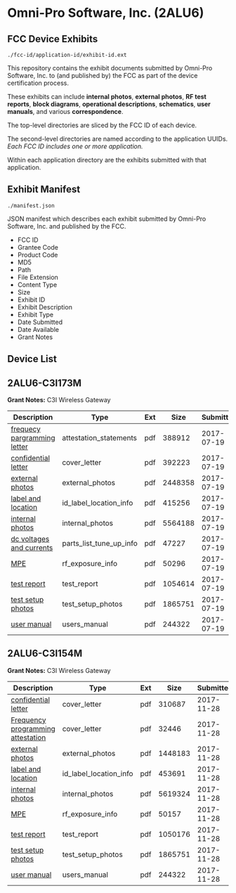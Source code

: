 # Omni-Pro Software, Inc. (2ALU6)
## FCC Device Exhibits

```
./fcc-id/application-id/exhibit-id.ext
```

This repository contains the exhibit documents submitted by Omni-Pro Software, Inc. to (and published by) the FCC as part of the device certification process.

These exhibits can include **internal photos**, **external photos**, **RF test reports**, **block diagrams**, **operational descriptions**, **schematics**, **user manuals**, and various **correspondence**.

The top-level directories are sliced by the FCC ID of each device.

The second-level directories are named according to the application UUIDs. *Each FCC ID includes one or more application.*

Within each application directory are the exhibits submitted with that application. 

## Exhibit Manifest

```
./manifest.json
```

JSON manifest which describes each exhibit submitted by Omni-Pro Software, Inc. and published by the FCC.

- FCC ID
- Grantee Code
- Product Code
- MD5
- Path
- File Extension
- Content Type
- Size
- Exhibit ID
- Exhibit Description
- Exhibit Type
- Date Submitted
- Date Available
- Grant Notes

## Device List
## 2ALU6-C3I173M
**Grant Notes:** C3I Wireless Gateway

| Description | Type | Ext | Size | Submitted | Available |
| ----------- | ---- | --- | ---- | --------- | --------- |
| [frequecy pargramming letter](2ALU6-C3I173M/7dd95d4b733c1e8f457e1efbe3d5d6b4/3471704.pdf) | attestation_statements | pdf | 388912 | 2017-07-19 | 2017-07-19 |
| [confidential letter](2ALU6-C3I173M/7dd95d4b733c1e8f457e1efbe3d5d6b4/3471707.pdf) | cover_letter | pdf | 392223 | 2017-07-19 | 2017-07-19 |
| [external photos](2ALU6-C3I173M/7dd95d4b733c1e8f457e1efbe3d5d6b4/3471708.pdf) | external_photos | pdf | 2448358 | 2017-07-19 | 2017-07-19 |
| [label and location](2ALU6-C3I173M/7dd95d4b733c1e8f457e1efbe3d5d6b4/3471709.pdf) | id_label_location_info | pdf | 415256 | 2017-07-19 | 2017-07-19 |
| [internal photos](2ALU6-C3I173M/7dd95d4b733c1e8f457e1efbe3d5d6b4/3471710.pdf) | internal_photos | pdf | 5564188 | 2017-07-19 | 2017-07-19 |
| [dc voltages and currents](2ALU6-C3I173M/7dd95d4b733c1e8f457e1efbe3d5d6b4/3471713.pdf) | parts_list_tune_up_info | pdf | 47227 | 2017-07-19 | 2017-07-19 |
| [MPE](2ALU6-C3I173M/7dd95d4b733c1e8f457e1efbe3d5d6b4/3471714.pdf) | rf_exposure_info | pdf | 50296 | 2017-07-19 | 2017-07-19 |
| [test report](2ALU6-C3I173M/7dd95d4b733c1e8f457e1efbe3d5d6b4/3471717.pdf) | test_report | pdf | 1054614 | 2017-07-19 | 2017-07-19 |
| [test setup photos](2ALU6-C3I173M/7dd95d4b733c1e8f457e1efbe3d5d6b4/3471718.pdf) | test_setup_photos | pdf | 1865751 | 2017-07-19 | 2017-07-19 |
| [user manual](2ALU6-C3I173M/7dd95d4b733c1e8f457e1efbe3d5d6b4/3471719.pdf) | users_manual | pdf | 244322 | 2017-07-19 | 2017-07-19 |
## 2ALU6-C3I154M
**Grant Notes:** C3I Wireless Gateway

| Description | Type | Ext | Size | Submitted | Available |
| ----------- | ---- | --- | ---- | --------- | --------- |
| [confidential letter](2ALU6-C3I154M/b21bc100cbb1b728a380cd9867f81767/3655075.pdf) | cover_letter | pdf | 310687 | 2017-11-28 | 2017-11-28 |
| [Frequency programming attestation](2ALU6-C3I154M/b21bc100cbb1b728a380cd9867f81767/3655153.pdf) | cover_letter | pdf | 32446 | 2017-11-28 | 2017-11-28 |
| [external photos](2ALU6-C3I154M/b21bc100cbb1b728a380cd9867f81767/3655082.pdf) | external_photos | pdf | 1448183 | 2017-11-28 | 2017-11-28 |
| [label and location](2ALU6-C3I154M/b21bc100cbb1b728a380cd9867f81767/3655089.pdf) | id_label_location_info | pdf | 453691 | 2017-11-28 | 2017-11-28 |
| [internal photos](2ALU6-C3I154M/b21bc100cbb1b728a380cd9867f81767/3655093.pdf) | internal_photos | pdf | 5619324 | 2017-11-28 | 2017-11-28 |
| [MPE](2ALU6-C3I154M/b21bc100cbb1b728a380cd9867f81767/3655134.pdf) | rf_exposure_info | pdf | 50157 | 2017-11-28 | 2017-11-28 |
| [test report](2ALU6-C3I154M/b21bc100cbb1b728a380cd9867f81767/3655144.pdf) | test_report | pdf | 1050176 | 2017-11-28 | 2017-11-28 |
| [test setup photos](2ALU6-C3I154M/b21bc100cbb1b728a380cd9867f81767/3471718.pdf) | test_setup_photos | pdf | 1865751 | 2017-11-28 | 2017-11-28 |
| [user manual](2ALU6-C3I154M/b21bc100cbb1b728a380cd9867f81767/3471719.pdf) | users_manual | pdf | 244322 | 2017-11-28 | 2017-11-28 |
